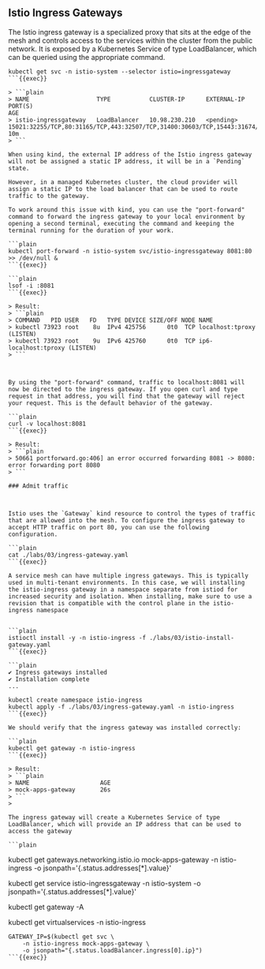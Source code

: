 ## Istio Ingress Gateways

The Istio ingress gateway is a specialized proxy that sits at the edge of the mesh and controls access to the services within the cluster from the public network. It is exposed by a Kubernetes Service of type LoadBalancer, which can be queried using the appropriate command.

```plain
kubectl get svc -n istio-system --selector istio=ingressgateway
```{{exec}}

> ```plain
> NAME                   TYPE           CLUSTER-IP      EXTERNAL-IP   PORT(S)                                                                      AGE
> istio-ingressgateway   LoadBalancer   10.98.230.210   <pending>     15021:32255/TCP,80:31165/TCP,443:32507/TCP,31400:30603/TCP,15443:31674/TCP   10m
> ```

When using kind, the external IP address of the Istio ingress gateway will not be assigned a static IP address, it will be in a `Pending` state.

However, in a managed Kubernetes cluster, the cloud provider will assign a static IP to the load balancer that can be used to route traffic to the gateway. 

To work around this issue with kind, you can use the "port-forward" command to forward the ingress gateway to your local environment by opening a second terminal, executing the command and keeping the terminal running for the duration of your work.

```plain
kubectl port-forward -n istio-system svc/istio-ingressgateway 8081:80 >> /dev/null &
```{{exec}}

```plain
lsof -i :8081
```{{exec}}

> Result: 
> ```plain
> COMMAND   PID USER   FD   TYPE DEVICE SIZE/OFF NODE NAME
> kubectl 73923 root    8u  IPv4 425756      0t0  TCP localhost:tproxy (LISTEN)
> kubectl 73923 root    9u  IPv6 425760      0t0  TCP ip6-localhost:tproxy (LISTEN)
> ```



By using the "port-forward" command, traffic to localhost:8081 will now be directed to the ingress gateway. If you open curl and type request in that address, you will find that the gateway will reject your request. This is the default behavior of the gateway.

```plain
curl -v localhost:8081
```{{exec}}

> Result:
> ```plain
> 50661 portforward.go:406] an error occurred forwarding 8081 -> 8080: error forwarding port 8080
> ```

### Admit traffic



Istio uses the `Gateway` kind resource to control the types of traffic that are allowed into the mesh. To configure the ingress gateway to accept HTTP traffic on port 80, you can use the following configuration.

```plain
cat ./labs/03/ingress-gateway.yaml
```{{exec}}

A service mesh can have multiple ingress gateways. This is typically used in multi-tenant environments. In this case, we will installing the istio-ingress gateway in a namespace separate from istiod for increased security and isolation. When installing, make sure to use a revision that is compatible with the control plane in the istio-ingress namespace


```plain
istioctl install -y -n istio-ingress -f ./labs/03/istio-install-gateway.yaml
```{{exec}}

```plain
✔ Ingress gateways installed                                                                                       
✔ Installation complete                                                                                            
...
```

<!-- we will be applying the Gateway configuration to the default ingress gateway, which is labeled with "istio=ingressgateway". -->


```plain
kubectl create namespace istio-ingress
kubectl apply -f ./labs/03/ingress-gateway.yaml -n istio-ingress
```{{exec}}

We should verify that the ingress gateway was installed correctly:

```plain
kubectl get gateway -n istio-ingress
```{{exec}}

> Result: 
> ```plain
> NAME                    AGE
> mock-apps-gateway       26s
> ```
>

The ingress gateway will create a Kubernetes Service of type LoadBalancer, which will provide an IP address that can be used to access the gateway

```plain
```

kubectl get gateways.networking.istio.io mock-apps-gateway -n istio-ingress  -o jsonpath='{.status.addresses[*].value}'

kubectl get service istio-ingressgateway -n istio-system  -o jsonpath='{.status.addresses[*].value}'

kubectl get gateway -A

kubectl get virtualservices -n istio-ingress




```plain
GATEWAY_IP=$(kubectl get svc \
    -n istio-ingress mock-apps-gateway \
    -o jsonpath="{.status.loadBalancer.ingress[0].ip}")
```{{exec}}












